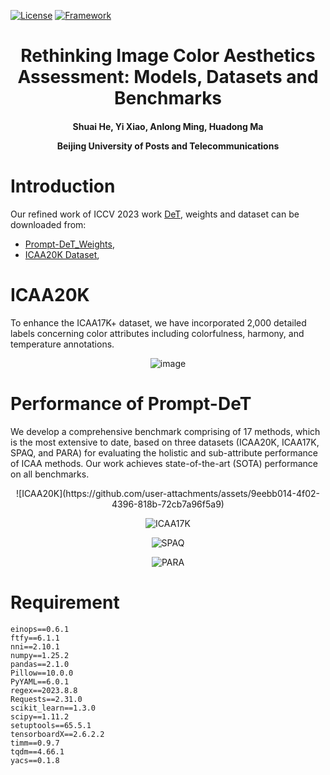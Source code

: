 [![License](https://img.shields.io/badge/License-Apache%202.0-blue.svg)](https://opensource.org/licenses/Apache-2.0)
[![Framework](https://img.shields.io/badge/PyTorch-%23EE4C2C.svg?&logo=PyTorch&logoColor=white)](https://pytorch.org/)

<div align="center">
<h1>
<b>
Rethinking Image Color Aesthetics Assessment: Models, Datasets and Benchmarks
</b>
</h1>
<h4>
<b>
Shuai He, Yi Xiao, Anlong Ming, Huadong Ma
    
Beijing University of Posts and Telecommunications
</b>
</h4>
</div>



# Introduction
Our refined work of ICCV 2023 work [DeT](https://github.com/woshidandan/Image-Color-Aesthetics-Assessment), weights and dataset can be downloaded from: 
- [Prompt-DeT_Weights](https://drive.google.com/drive/folders/1E7aOnGsvu1ogk-pDmEu4V9DFFq_XJcZI),
- [ICAA20K Dataset](https://drive.google.com/file/d/1tUo9o--ls18phooYHZhAPrkYf8IKqrGr/view?usp=sharing),

# ICAA20K
To enhance the ICAA17K+ dataset, we have incorporated 2,000 detailed labels concerning color attributes including colorfulness, harmony, and temperature annotations.
<div align="center">
    
![image](https://github.com/woshidandan/DeT-Plus/assets/15050507/561076c4-d14d-4f06-afab-82e986e64901)

</div>

# Performance of Prompt-DeT
We develop a comprehensive benchmark comprising of 17 methods, which is the most extensive to date, based on three datasets (ICAA20K, ICAA17K, SPAQ, and PARA) for evaluating the holistic and sub-attribute performance of ICAA methods. Our work achieves state-of-the-art (SOTA) performance on all benchmarks.
<div align="center">
![ICAA20K](https://github.com/user-attachments/assets/9eebb014-4f02-4396-818b-72cb7a96f5a9)

![ICAA17K](https://github.com/user-attachments/assets/ba27ba75-f244-45dd-b922-88c3fd3cbb34)

![SPAQ](https://github.com/user-attachments/assets/1f959023-5811-4f4d-9f9e-18b346da4933)

![PARA](https://github.com/user-attachments/assets/f6f7dd4c-c586-4eee-b148-f3c5bd4f8600)

</div>

# Requirement
```
einops==0.6.1
ftfy==6.1.1
nni==2.10.1
numpy==1.25.2
pandas==2.1.0
Pillow==10.0.0
PyYAML==6.0.1
regex==2023.8.8
Requests==2.31.0
scikit_learn==1.3.0
scipy==1.11.2
setuptools==65.5.1
tensorboardX==2.6.2.2
timm==0.9.7
tqdm==4.66.1
yacs==0.1.8
```
